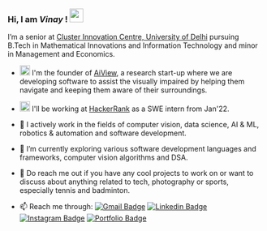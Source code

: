 ### Hi, I am ***Vinay*** ! <img src="https://media.giphy.com/media/hvRJCLFzcasrR4ia7z/giphy.gif" width="27px">
I’m a senior at [Cluster Innovation Centre, University of Delhi](https://ducic.ac.in/) pursuing B.Tech in Mathematical Innovations and Information Technology and minor in Management and Economics.

- <img src="https://www.aiview.co.in/static/media/logo.e524ce8e.svg" width="20px"> I'm the founder of [AiView](https://www.aiview.co.in), a research start-up where we are developing software to assist the visually impaired by helping them navigate and keeping them aware of their surroundings.

- <img src="https://upload.wikimedia.org/wikipedia/commons/4/40/HackerRank_Icon-1000px.png" width="20px"> I'll be working at [HackerRank](https://www.hackerrank.com/about-us) as a SWE intern from Jan'22.

- 🔭 I actively work in the fields of computer vision, data science, AI & ML, robotics & automation and software development.
- 🌱 I’m currently exploring various software development languages and frameworks, computer vision algorithms and DSA.
- 💬 Do reach me out if you have any cool projects to work on or want to discuss about anything related to tech, photography or sports, especially tennis and badminton.
- 📫 Reach me through: [![Gmail Badge](https://img.shields.io/badge/-vinay.chappa@gmail.com-c14436?style=oval&logo=Gmail&logoColor=white&link=mailto:vinay.chappa@gmail.com)](mailto:vinay.chappa@gmail.com)  [![Linkedin Badge](https://img.shields.io/badge/-csvinay-0072b1?style=flat&logo=Linkedin&logoColor=white&link=https://www.linkedin.com/in/csvinay)](https://www.linkedin.com/in/csvinay) [![Instagram Badge](https://img.shields.io/badge/-vinay07rn-0072b1?style=flat&logo=Instagram&logoColor=white&link=https://www.instagram.com/vinay07rn)](https://www.instagram.com/vinay07rn) [![Portfolio Badge](https://img.shields.io/badge/-csvinay.com-blue?style=flat&logo=Instatus&logoColor=white&link=https://www.csvinay.com)](https://www.csvinay.com)
